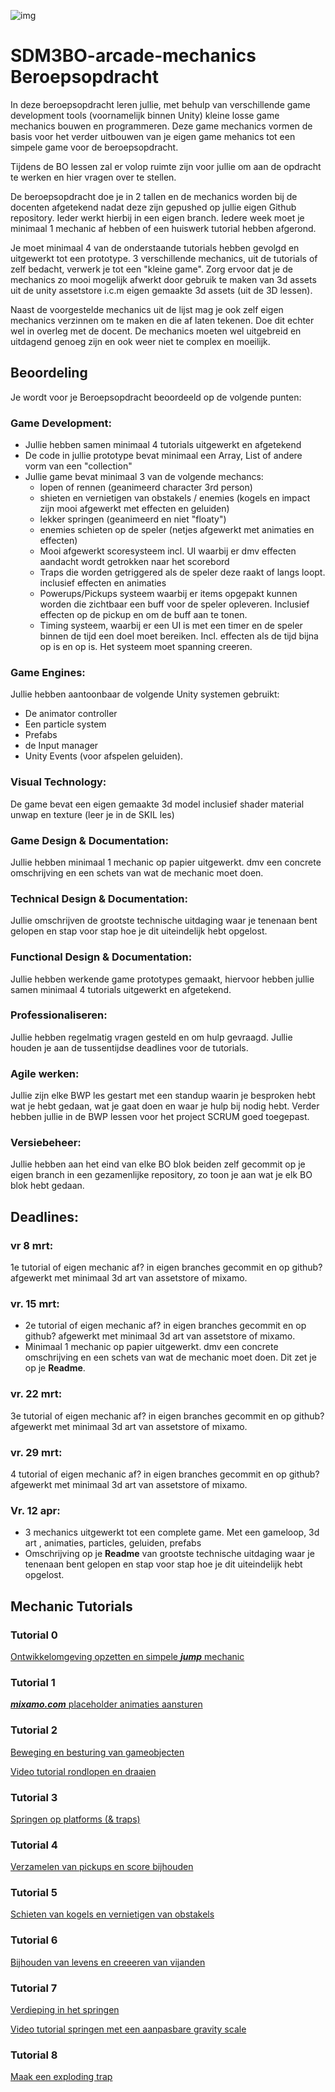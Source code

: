 ![img](https://image.api.playstation.com/vulcan/ap/rnd/202206/2809/waPttoYkdfwurJKxJYqY1SEf.jpg)

# SDM3BO-arcade-mechanics Beroepsopdracht

In deze beroepsopdracht leren jullie, met behulp van verschillende game development tools (voornamelijk binnen Unity) kleine losse game mechanics bouwen en programmeren. Deze game mechanics vormen de basis voor het verder uitbouwen van je eigen game mehanics tot een simpele game voor de beroepsopdracht.

Tijdens de BO lessen zal er volop ruimte zijn voor jullie om aan de opdracht te werken en hier vragen over te stellen.

De beroepsopdracht doe je in 2 tallen en de mechanics worden bij de docenten afgetekend nadat deze zijn gepushed op jullie eigen Github repository. Ieder werkt hierbij in een eigen branch. Iedere week moet je minimaal 1 mechanic af hebben of een huiswerk tutorial hebben afgerond.

Je moet minimaal 4 van de onderstaande tutorials hebben gevolgd en uitgewerkt tot een prototype. 3 verschillende mechanics, uit de tutorials of zelf bedacht, verwerk je tot een "kleine game". Zorg ervoor dat je de mechanics zo mooi mogelijk afwerkt door gebruik te maken van 3d assets uit de unity assetstore i.c.m eigen gemaakte 3d assets (uit de 3D lessen).

Naast de voorgestelde mechanics uit de lijst mag je ook zelf eigen mechanics verzinnen om te maken en die af laten tekenen. Doe dit echter wel in overleg met de docent. De mechanics moeten wel uitgebreid en uitdagend genoeg zijn en ook weer niet te complex en moeilijk.

## Beoordeling

Je wordt voor je Beroepsopdracht beoordeeld op de volgende punten:

### Game Development:

- Jullie hebben samen minimaal 4 tutorials uitgewerkt en afgetekend
- De code in jullie prototype bevat minimaal een Array, List of andere vorm van een "collection"
- Jullie game bevat minimaal 3 van de volgende mechancs:
  - lopen of rennen (geanimeerd character 3rd person)
  - shieten en vernietigen van obstakels / enemies (kogels en impact zijn mooi afgewerkt met effecten en geluiden)
  - lekker springen (geanimeerd en niet "floaty")
  - enemies schieten op de speler (netjes afgewerkt met animaties en effecten)
  - Mooi afgewerkt scoresysteem incl. UI waarbij er dmv effecten aandacht wordt getrokken naar het scorebord
  - Traps die worden getriggered als de speler deze raakt of langs loopt. inclusief effecten en animaties
  - Powerups/Pickups systeem waarbij er items opgepakt kunnen worden die zichtbaar een buff voor de speler opleveren. Inclusief effecten op de pickup en om de buff aan te tonen.
  - Timing systeem, waarbij er een UI is met een timer en de speler binnen de tijd een doel moet bereiken. Incl. effecten als de tijd bijna op is en op is. Het systeem moet spanning creeren.

### Game Engines:

Jullie hebben aantoonbaar de volgende Unity systemen gebruikt:

- De animator controller
- Een particle system
- Prefabs
- de Input manager
- Unity Events (voor afspelen geluiden).

### Visual Technology:

De game bevat een eigen gemaakte 3d model inclusief shader material unwap en texture (leer je in de SKIL les)

### Game Design & Documentation:

Jullie hebben minimaal 1 mechanic op papier uitgewerkt. dmv een concrete omschrijving en een schets van wat de mechanic moet doen.

### Technical Design & Documentation:

Jullie omschrijven de grootste technische uitdaging waar je tenenaan bent gelopen en stap voor stap hoe je dit uiteindelijk hebt opgelost.

### Functional Design & Documentation:

Jullie hebben werkende game prototypes gemaakt, hiervoor hebben jullie samen minimaal 4 tutorials uitgewerkt en afgetekend.

### Professionaliseren:

Jullie hebben regelmatig vragen gesteld en om hulp gevraagd. Jullie houden je aan de tussentijdse deadlines voor de tutorials.

### Agile werken:

Jullie zijn elke BWP les gestart met een standup waarin je besproken hebt wat je hebt gedaan, wat je gaat doen en waar je hulp bij nodig hebt. Verder hebben jullie in de BWP lessen voor het project SCRUM goed toegepast.

### Versiebeheer:

Jullie hebben aan het eind van elke BO blok beiden zelf gecommit op je eigen branch in een gezamenlijke repository, zo toon je aan wat je elk BO blok hebt gedaan.

## Deadlines:

### vr 8 mrt:

1e tutorial of eigen mechanic af? in eigen branches gecommit en op github? afgewerkt met minimaal 3d art van assetstore of mixamo.

### vr. 15 mrt:

- 2e tutorial of eigen mechanic af? in eigen branches gecommit en op github? afgewerkt met minimaal 3d art van assetstore of mixamo.
- Minimaal 1 mechanic op papier uitgewerkt. dmv een concrete omschrijving en een schets van wat de mechanic moet doen. Dit zet je op je **Readme**.

### vr. 22 mrt:

3e tutorial of eigen mechanic af? in eigen branches gecommit en op github? afgewerkt met minimaal 3d art van assetstore of mixamo.

### vr. 29 mrt:

4 tutorial of eigen mechanic af? in eigen branches gecommit en op github? afgewerkt met minimaal 3d art van assetstore of mixamo.

### Vr. 12 apr:

- 3 mechanics uitgewerkt tot een complete game. Met een gameloop, 3d art , animaties, particles, geluiden, prefabs
- Omschrijving op je **Readme** van grootste technische uitdaging waar je tenenaan bent gelopen en stap voor stap hoe je dit uiteindelijk hebt opgelost.

## Mechanic Tutorials

### Tutorial 0

[Ontwikkelomgeving opzetten en simpele **_jump_** mechanic](https://github.com/erwinhenraat//M3BO-Arcade-Mechanics/tree/master/tutorial_0)

### Tutorial 1

[**_mixamo.com_** placeholder animaties aansturen](https://github.com/erwinhenraat/M3BO-Arcade-Mechanics/tree/master/tutorial_1)

### Tutorial 2

[Beweging en besturing van gameobjecten](https://github.com/erwinhenraat/M3BO-Arcade-Mechanics/tree/master/tutorial_2)

[Video tutorial rondlopen en draaien](https://www.youtube.com/watch?v=8mukeQPGyV8)

### Tutorial 3

[Springen op platforms (& traps)](https://github.com/erwinhenraat/M3BO-Arcade-Mechanics/tree/master/tutorial_3)

### Tutorial 4

[Verzamelen van pickups en score bijhouden](https://github.com/erwinhenraat/M3BO-Arcade-Mechanics/tree/master/tutorial_4)

### Tutorial 5

[Schieten van kogels en vernietigen van obstakels](https://github.com/erwinhenraat/M3BO-Arcade-Mechanics/tree/master/tutorial_5)

### Tutorial 6

[Bijhouden van levens en creeeren van vijanden](https://github.com/erwinhenraat/M3BO-Arcade-Mechanics/tree/master/tutorial_6)

### Tutorial 7

[Verdieping in het springen](https://github.com/erwinhenraat/M3BO-Arcade-Mechanics/tree/master/tutorial_7)

[Video tutorial springen met een aanpasbare gravity scale](https://youtu.be/Q35KLFQgL6c)

### Tutorial 8

[Maak een exploding trap](https://github.com/erwinhenraat/M3BO-Arcade-Mechanics/tree/master/tutorial_8)
